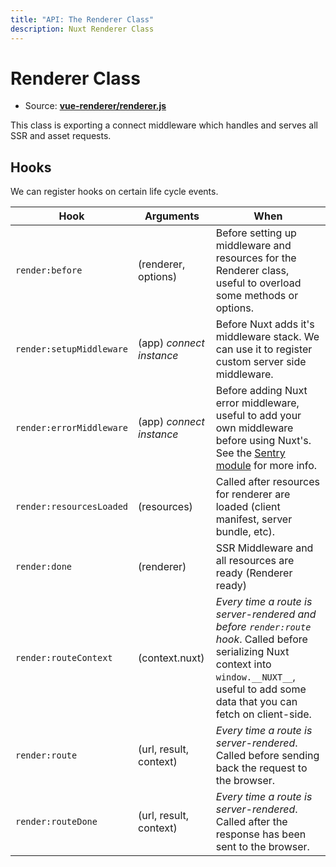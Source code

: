 ```yaml
---
title: "API: The Renderer Class"
description: Nuxt Renderer Class
---
```


# Renderer Class

- Source: **[vue-renderer/renderer.js](https://github.com/nuxt/nuxt.js/blob/dev/packages/vue-renderer/src/renderer.js)**

This class is exporting a connect middleware which handles and serves all SSR and asset requests.

## Hooks

We can register hooks on certain life cycle events.

Hook                      | Arguments                | When
--------------------------|--------------------------|--------------------------------------------------------------------------------------------------------------------------------------------------------------------------------------------------------------
 `render:before`          | (renderer, options)      | Before setting up middleware and resources for the Renderer class, useful to overload some methods or options.
 `render:setupMiddleware` | (app) *connect instance* | Before Nuxt adds it's middleware stack. We can use it to register custom server side middleware.
 `render:errorMiddleware` | (app) *connect instance* | Before adding Nuxt error middleware, useful to add your own middleware before using Nuxt's. See the [Sentry module](https://github.com/nuxt-community/sentry-module/blob/master/lib/sentry.js) for more info.
 `render:resourcesLoaded` | (resources)              | Called after resources for renderer are loaded (client manifest, server bundle, etc).
 `render:done`            |  (renderer)              | SSR Middleware and all resources are ready (Renderer ready)
 `render:routeContext`    |  (context.nuxt)          | *Every time a route is server-rendered and before `render:route` hook*. Called before serializing Nuxt context into `window.__NUXT__`, useful to add some data that you can fetch on client-side.
 `render:route`           |  (url, result, context)  | *Every time a route is server-rendered*. Called before sending back the request to the browser.
 `render:routeDone`       |  (url, result, context)  | *Every time a route is server-rendered*. Called after the response has been sent to the browser. 
